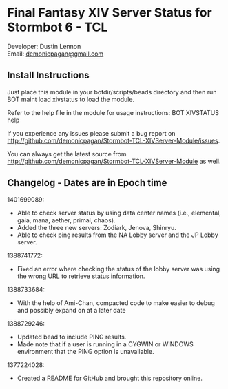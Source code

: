 Final Fantasy XIV Server Status for Stormbot 6 - TCL
=====================================================
Developer: Dustin Lennon<br />
Email: <demonicpagan@gmail.com>

Install Instructions
--------------------
Just place this module in your botdir/scripts/beads directory and then run BOT maint load xivstatus to load the module.

Refer to the help file in the module for usage instructions: BOT XIVSTATUS help

If you experience any issues please submit a bug report on
<http://github.com/demonicpagan/Stormbot-TCL-XIVServer-Module/issues>.

You can always get the latest source from <http://github.com/demonicpagan/Stormbot-TCL-XIVServer-Module> as well.

Changelog - Dates are in Epoch time
-----------------------------------
1401699089:

*	Able to check server status by using data center names (i.e., elemental, gaia, mana, aether, primal, chaos).
*	Added the three new servers: Zodiark, Jenova, Shinryu.
*	Able to check ping results from the NA Lobby server and the JP Lobby server.

1388741772:

*	Fixed an error where checking the status of the lobby server was using the wrong URL to retrieve status information.

1388733684:

*	With the help of Ami-Chan, compacted code to make easier to debug and possibly expand on at a later date

1388729246:

*	Updated bead to include PING results.
*	Made note that if a user is running in a CYGWIN or WINDOWS environment that the PING option is unavailable.

1377224028:

*	Created a README for GitHub and brought this repository online.

